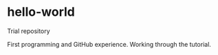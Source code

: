# hello-world
Trial repository

First programming and GitHub experience.  Working through the tutorial.
